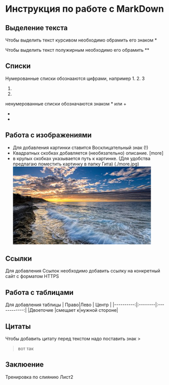 # Инструкция по работе с MarkDown

## Выделение текста
Чтобы выделить текст курсивом необходимо обрамить его знаком *

Чтобы выделить текст полужирным необходимо его обрамить **
## Списки
Нумерованные списки обознааются цифрами, например 1. 2. 3

 1.
 2.

 ненумерованные списки обозначаются знаком * или +

 *
 *

## Работа с изображениями
* Для добавления картинки ставится Восклицательный знак (!)
* Квадратных скобках добавляется (необязательно) описание.  [more]
* в крулых скобках указывается путь к картинке. (Для удобства предлагаю поместить картинку в папку Гита)
(./more.jpg)
![more](./more.jpg)

## Ссылки
Для добавления Ссылок необходимо добавить ссылку на конкретный сайт с форматом HTTPS 
## Работа с таблицами
Для добавления таблицы
|      Право|Лево     |     Центр    |
|----------:|:--------|:------------:|
|Двоеточие  |смещает к|нужной стороне|
## Цитаты
Чтобы добавить цитату перед текстом надо поставить знак >
> вот так
## Заклюение
Тренировка по слиянию Лист2